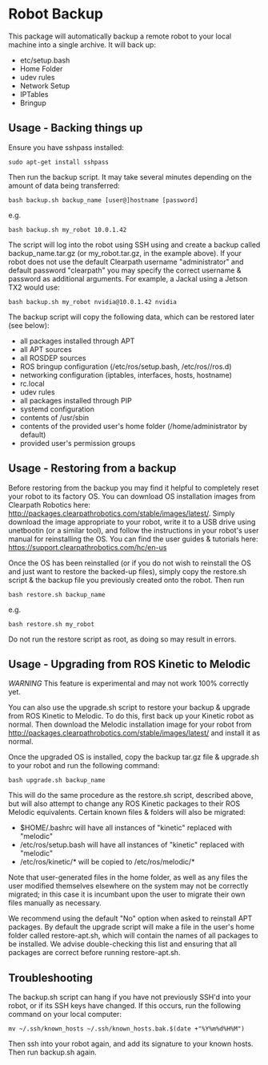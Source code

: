 # Robot Backup
This package will automatically backup a remote robot to your local machine into a single archive.  It will back up:

- etc/setup.bash
- Home Folder
- udev rules
- Network Setup
- IPTables
- Bringup

## Usage - Backing things up
Ensure you have sshpass installed:

```sudo apt-get install sshpass```

Then run the backup script. It may take several minutes depending on the amount of data being transferred:

```bash backup.sh backup_name [user@]hostname [password]```

e.g.

```bash backup.sh my_robot 10.0.1.42```

The script will log into the robot using SSH using and create a backup called backup_name.tar.gz (or my_robot.tar.gz, in the example above).  If your robot does not use the default Clearpath username "administrator" and default password "clearpath" you may specify the correct username & password as additional arguments.  For example, a Jackal using a Jetson TX2 would use:

```bash backup.sh my_robot nvidia@10.0.1.42 nvidia```

The backup script will copy the following data, which can be restored later (see below):

- all packages installed through APT
- all APT sources
- all ROSDEP sources
- ROS bringup configuration (/etc/ros/setup.bash, /etc/ros/<distro>/ros.d)
- networking configuration (iptables, interfaces, hosts, hostname)
- rc.local
- udev rules
- all packages installed through PIP
- systemd configuration
- contents of /usr/sbin
- contents of the provided user's home folder (/home/administrator by default)
- provided user's permission groups


## Usage - Restoring from a backup
Before restoring from the backup you may find it helpful to completely reset your robot to its factory OS.  You can download OS installation images from Clearpath Robotics here: http://packages.clearpathrobotics.com/stable/images/latest/.  Simply download the image appropriate to your robot, write it to a USB drive using unetbootin (or a similar tool), and follow the instructions in your robot's user manual for reinstalling the OS.  You can find the user guides & tutorials here: https://support.clearpathrobotics.com/hc/en-us

Once the OS has been reinstalled (or if you do not wish to reinstall the OS and just want to restore the backed-up files), simply copy the restore.sh script & the backup file you previously created onto the robot.  Then run

```bash restore.sh backup_name```

e.g.

```bash restore.sh my_robot```

Do not run the restore script as root, as doing so may result in errors.


## Usage - Upgrading from ROS Kinetic to Melodic
*WARNING* This feature is experimental and may not work 100% correctly yet.

You can also use the upgrade.sh script to restore your backup & upgrade from ROS Kinetic to Melodic.  To do this, first back up your Kinetic robot as normal.  Then download the Melodic installation image for your robot from http://packages.clearpathrobotics.com/stable/images/latest/ and install it as normal.

Once the upgraded OS is installed, copy the backup tar.gz file & upgrade.sh to your robot and run the following command:

```bash upgrade.sh backup_name```

This will do the same procedure as the restore.sh script, described above, but will also attempt to change any ROS Kinetic packages to their ROS Melodic equivalents.  Certain known files & folders will also be migrated:

- $HOME/.bashrc will have all instances of "kinetic" replaced with "melodic"
- /etc/ros/setup.bash will have all instances of "kinetic" replaced with "melodic"
- /etc/ros/kinetic/* will be copied to /etc/ros/melodic/*

Note that user-generated files in the home folder, as well as any files the user modified themselves elsewhere on the system may not be correctly migrated; in this case it is incumbant upon the user to migrate their own files manually as necessary.

We recommend using the default "No" option when asked to reinstall APT packages.  By default the upgrade script will make a file in the user's home folder called restore-apt.sh, which will contain the names of all packages to be installed.  We advise double-checking this list and ensuring that all packages are correct before running restore-apt.sh.


## Troubleshooting
The backup.sh script can hang if you have not previously SSH'd into your robot, or if its SSH keys have changed.  If this occurs, run the following command on your local computer:

```mv ~/.ssh/known_hosts ~/.ssh/known_hosts.bak.$(date +"%Y%m%d%H%M")```

Then ssh into your robot again, and add its signature to your known hosts.  Then run backup.sh again.
